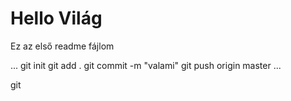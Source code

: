 # Hello Világ
Ez az első readme fájlom 

...
git init 
git add .
git commit -m "valami"
git push origin master
...

git 